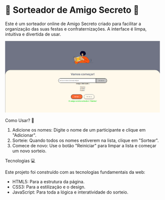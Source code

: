 # 🎁 Sorteador de Amigo Secreto 🥳

 Este é um sorteador online de Amigo Secreto criado para facilitar a organização das suas festas e confraternizações. A interface é limpa, intuitiva e divertida de usar.

![Demonstração da aplicação Sorteador de Amigo Secreto](demonstracao.png)

 Como Usar? 🤔

1.  Adicione os nomes: Digite o nome de um participante e clique em "Adicionar".
2.  Sorteie: Quando todos os nomes estiverem na lista, clique em "Sortear".
3.  Comece de novo: Use o botão "Reiniciar" para limpar a lista e começar um novo sorteio.

 Tecnologias 💻

Este projeto foi construído com as tecnologias fundamentais da web:

- HTML5: Para a estrutura da página.
- CSS3: Para a estilização e o design.
- JavaScript: Para toda a lógica e interatividade do sorteio.

